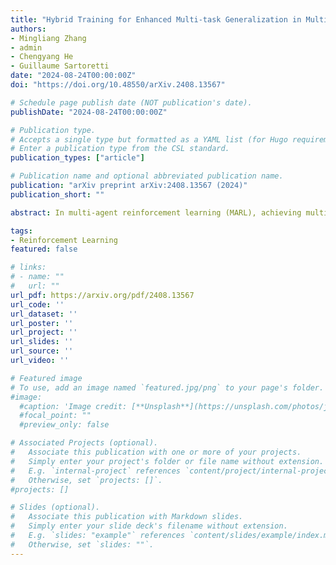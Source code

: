 ```yaml
---
title: "Hybrid Training for Enhanced Multi-task Generalization in Multi-agent Reinforcement Learning"
authors:
- Mingliang Zhang
- admin
- Chengyang He
- Guillaume Sartoretti
date: "2024-08-24T00:00:00Z"
doi: "https://doi.org/10.48550/arXiv.2408.13567"

# Schedule page publish date (NOT publication's date).
publishDate: "2024-08-24T00:00:00Z"

# Publication type.
# Accepts a single type but formatted as a YAML list (for Hugo requirements).
# Enter a publication type from the CSL standard.
publication_types: ["article"]

# Publication name and optional abbreviated publication name.
publication: "arXiv preprint arXiv:2408.13567 (2024)"
publication_short: ""

abstract: In multi-agent reinforcement learning (MARL), achieving multi-task generalization to diverse agents and objectives presents significant challenges. Existing online MARL algorithms primarily focus on single-task performance, but their lack of multi-task generalization capabilities typically results in substantial computational waste and limited real-life applicability. Meanwhile, existing offline multi-task MARL approaches are heavily dependent on data quality, often resulting in poor performance on unseen tasks. In this paper, we introduce HyGen, a novel hybrid MARL framework, Hybrid Training for Enhanced Multi-Task Generalization, which integrates online and offline learning to ensure both multi-task generalization and training efficiency. Specifically, our framework extracts potential general skills from offline multi-task datasets. We then train policies to select the optimal skills under the centralized training and decentralized execution paradigm (CTDE). During this stage, we utilize a replay buffer that integrates both offline data and online interactions. We empirically demonstrate that our framework effectively extracts and refines general skills, yielding impressive generalization to unseen tasks. Comparative analyses on the StarCraft multi-agent challenge show that HyGen outperforms a wide range of existing solely online and offline methods.

tags:
- Reinforcement Learning
featured: false

# links:
# - name: ""
#   url: ""
url_pdf: https://arxiv.org/pdf/2408.13567
url_code: ''
url_dataset: ''
url_poster: ''
url_project: ''
url_slides: ''
url_source: ''
url_video: ''

# Featured image
# To use, add an image named `featured.jpg/png` to your page's folder. 
#image:
  #caption: 'Image credit: [**Unsplash**](https://unsplash.com/photos/jdD8gXaTZsc)'
  #focal_point: ""
  #preview_only: false

# Associated Projects (optional).
#   Associate this publication with one or more of your projects.
#   Simply enter your project's folder or file name without extension.
#   E.g. `internal-project` references `content/project/internal-project/index.md`.
#   Otherwise, set `projects: []`.
#projects: []

# Slides (optional).
#   Associate this publication with Markdown slides.
#   Simply enter your slide deck's filename without extension.
#   E.g. `slides: "example"` references `content/slides/example/index.md`.
#   Otherwise, set `slides: ""`.
---
```

